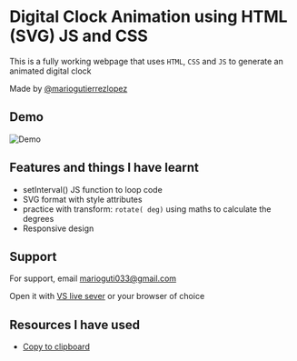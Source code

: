 # Digital Clock Animation using HTML (SVG) JS and CSS
This is a fully working webpage that uses `HTML`, `CSS` and `JS` to generate an animated digital clock

Made by [@mariogutierrezlopez](https://www.github.com/mariogutierrezlopez)
## Demo

![Demo](https://i.ibb.co/gmF9hwd/Animation.gif)


## Features and things I have learnt

- setInterval() JS function to loop code
- SVG format with style attributes
- practice with transform: `rotate( deg)` using maths to calculate the degrees
- Responsive design


## Support

For support, email marioguti033@gmail.com

Open it with [VS live sever](https://marketplace.visualstudio.com/items?itemName=ritwickdey.LiveServer) or your browser of choice

## Resources I have used
 - [Copy to clipboard](https://www.youtube.com/watch?v=eoSfzVz9ur0)
